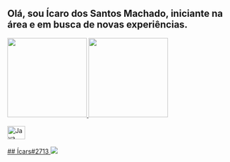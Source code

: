 
## Olá, sou Ícaro dos Santos Machado, iniciante na área e em busca de novas experiências.

 <div>
   <a href="https://github.com/IcaroSantosMachado">
   <img height="180em" src="https://github-readme-stats.vercel.app/api?username=IcaroSantosMachado&show_icons=true&theme=midnight-purple&include_all_commits=true&count_private=true"/>
   <img height="180em" src="https://github-readme-stats.vercel.app/api/top-langs/?username=IcaroSantosMachado&layout=compact&langs_count=6&theme=midnight-purple"/>

</div>
<div style="display: inline_block"><br>
 <img align="center" alt="Java" height="30" width="40" src="https://cdn.jsdelivr.net/gh/devicons/devicon/icons/java/java-original.svg" />
</div>
 
 <br>
 
 
<div> 
 ## Ícars#2713
 <a href="https://discord.com/channels/@me/749984043373822072" target="_blank"><img src="https://img.shields.io/badge/Discord-7289DA?style=for-the-badge&logo=discord&logoColor=white" target="_blank"></a> 
 
</div>
